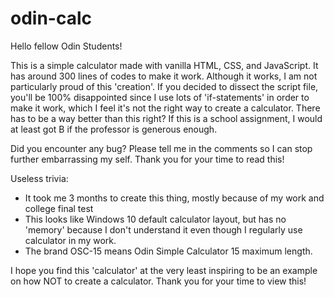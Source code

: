# odin-calc

Hello fellow Odin Students!

This is a simple calculator made with vanilla HTML, CSS, and JavaScript.  It has around 300 lines of codes to make it work. Although it works, I am not particularly proud of this 'creation'. If you decided to dissect the script file, you'll be 100% disappointed since I use lots of 'if-statements' in order to make it work, which I feel it's not the right way to create a calculator.  There has to be a way better than this right?  If this is a school assignment, I would at least got B if the professor is generous enough.

Did you encounter any bug? Please tell me in the comments so I can stop further embarrassing my self. Thank you for your time to read this!

Useless trivia: 
- It took me 3 months to create this thing, mostly because of my work and college final test
- This looks like Windows 10 default calculator layout, but has no 'memory' because I don't understand it even though I regularly use calculator in my work.
- The brand OSC-15 means Odin Simple Calculator 15 maximum length.

I hope you find this 'calculator' at the very least inspiring to be an example on how NOT to create a calculator. Thank you for your time to view this!
